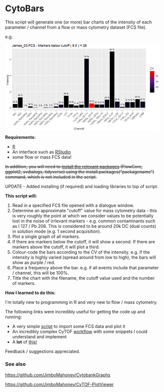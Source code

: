 # CytoBars

This script will generate one (or more) bar charts of the intensity of each parameter / channel from a flow or mass cytometry dataset (FCS file).

e.g.

<img src="https://raw.githubusercontent.com/JimboMahoney/CytoBars/master/plot4.png"
  align="center" />

<b>Requirements:</b>
 - [R](https://cran.r-project.org/) 
 - An interface such as [RStudio](https://www.rstudio.com/) 
 - some flow or mass FCS data!
 
 
~~In addition, you will need to [install the relevant packages](https://www.datacamp.com/community/tutorials/r-packages-guide) (FlowCore, ggplot2, svdialogs, tidyverse) using the install.packages("packagename") command, which is not included in the script.~~

UPDATE - Added installing (if required) and loading libraries to top of script.

<b>This script will:</b>

1) Read in a specified FCS file opened with a dialogue window.
2) Determine an approximate "cutoff" value for mass cytometry data - this is very roughly the point at which we consider values to be potentially lost in the noise of irrlevant markers - e.g. common contaminants such as I 127 / Pb 208. This is considered to be around 20k DC (dual counts) in solution mode (e.g. 1 second acquisition).
3) Plot a single graph of all markers. 
4) If there are markers below the cutoff, it will show a second. If there are markers above the cutoff, it will plot a third.
5) Colour-code the bars according to the CV of the intensity. e.g. if the intensity is highly varied (spread around from low to high), the bars will show as purple / red.
6) Place a frequency above the bar. e.g. if all events include that parameter / channel, this will be 100%. 
7) Title the chart with the filename, the cutoff value used and the number of markers.

<b> How I learned to do this: </b>

I'm totally new to programming in R and very new to flow / mass cytometry.

The following links were incredibly useful for getting the code up and running:

- A very simple [script](http://rforbiochemists.blogspot.com/2015/07/opening-and-plotting-some-flow.html) to import some FCS data and plot it
- An incredibly complex CyTOF [workflow](https://www.bioconductor.org/help/course-materials/2017/BioC2017/Day2/Workshops/CyTOF/doc/cytofWorkflow_BioC2017workshop.html) with some snippets I could understand and implement
- A <b>lot</b> of [this!](https://www.google.com/)





Feedback / suggestions appreciated.

### See also 

https://github.com/JimboMahoney/CytobankGraphs

https://github.com/JimboMahoney/CyTOF-PlotViewer



